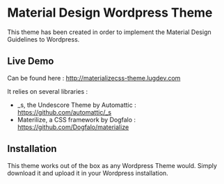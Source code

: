 Material Design Wordpress Theme
=============

This theme has been created in order to implement the Material Design Guidelines to Wordpress.

Live Demo
----------

Can be found here : http://materializecss-theme.lugdev.com


It relies on several libraries :
- _s, the Undescore Theme by Automattic : https://github.com/automattic/_s
- Materilize, a CSS framework by Dogfalo : https://github.com/Dogfalo/materialize

Installation
----------

This theme works out of the box as any Wordpress Theme would. Simply download it and upload it in your Wordpress installation.
